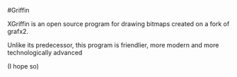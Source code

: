 #Griffin

XGriffin is an open source program for drawing bitmaps created on a fork of grafx2.

Unlike its predecessor, this program is friendlier, more modern and more technologically advanced

(I hope so)



